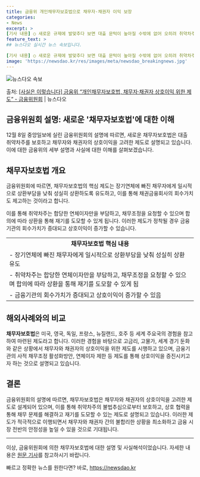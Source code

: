 ```yaml
---
title: 금융위 개인채무자보호법으로 채무자·채권자 이익 보장
categories:
- News
excerpt: >
[기사 내용] ○ 새로운 규제에 발맞추다 보면 대출 문턱이 높아질 수밖에 없어 오히려 취약차주가 제도권 밖으…
feature_text: >
## 뉴스다오 실시간 뉴스 속보입니다.

[기사 내용] ○ 새로운 규제에 발맞추다 보면 대출 문턱이 높아질 수밖에 없어 오히려 취약차주가 제도권 밖으…
image: 'https://newsdao.kr/res/images/meta/newsdao_breakingnews.jpg'
---
```


![뉴스다오 속보](https://newsdao.kr/res/images/meta/newsdao_breakingnews.jpg)

<p>출처: <a href="https://newsdao.kr/2770" rel="dofollow">[사실은 이렇습니다] 금융위 “개인채무자보호법, 채무자·채권자 상호이익 위한 제도” - 금융위원회</a> | 뉴스다오</p>

<h2>금융위원회 설명: 새로운 '채무자보호법'에 대한 이해</h2>

<p data-ke-size="size16">12월 8일 중앙일보에 실린 금융위원회의 설명에 따르면, 새로운 채무자보호법은 대출 취약차주를 보호하고 채무자와 채권자의 상호이익을 고려한 제도로 설명되고 있습니다. 이에 대한 금융위의 세부 설명과 사실에 대한 이해를 살펴보겠습니다.</p>

<h2 data-ke-size="size26">채무자보호법 개요</h2>

<p data-ke-size="size16">금융위원회에 따르면, 채무자보호법의 핵심 제도는 장기연체에 빠진 채무자에게 일시적으로 상환부담을 낮춰 성실히 상환하도록 유도하고, 이를 통해 채권금융회사의 회수가치도 제고하는 것이라고 합니다.</p>

<p data-ke-size="size16">이를 통해 취약차주는 합당한 연체이자만을 부담하고, 채무조정을 요청할 수 있으며 합의에 따라 상환을 통해 재기를 도모할 수 있게 됩니다. 이러한 제도가 정착될 경우 금융기관의 회수가치가 증대되고 상호이익이 증가할 수 있습니다.</p>

<table>
	<tr>
		<td style="text-align: center; height: 17px;"><b>채무자보호법 핵심 내용</b></td>
	</tr>
	<tr>
		<td style="text-align: left; height: 17px;">- 장기연체에 빠진 채무자에게 일시적으로 상환부담을 낮춰 성실히 상환 유도</td>
	</tr>
	<tr>
		<td style="text-align: left; height: 17px;">- 취약차주는 합당한 연체이자만을 부담하고, 채무조정을 요청할 수 있으며 합의에 따라 상환을 통해 재기를 도모할 수 있게 됨</td>
	</tr>
	<tr>
		<td style="text-align: left; height: 17px;">- 금융기관의 회수가치가 증대되고 상호이익이 증가할 수 있음</td>
	</tr>
</table>

<h2 data-ke-size="size26">해외사례와의 비교</h2>

<p data-ke-size="size16"><b>채무자보호법</b>은 미국, 영국, 독일, 프랑스, 뉴질랜드, 호주 등 세계 주요국의 경험을 참고하여 마련된 제도라고 합니다. 이러한 경험을 바탕으로 고금리, 고물가, 세계 경기 둔화와 같은 상황에서 채무자와 채권자의 상호이익을 위한 제도를 시행하고 있으며, 금융기관의 사적 채무조정 활성화방안, 연체이자 제한 등 제도를 통해 상호이익을 증진시키고자 하는 것으로 설명되고 있습니다.</p>

<h2 data-ke-size="size26">결론</h2>

<p data-ke-size="size16">금융위원회의 설명에 따르면, 채무자보호법은 채무자와 채권자의 상호이익을 고려한 제도로 설계되어 있으며, 이를 통해 취약차주의 불법추심으로부터 보호하고, 상호 협력을 통해 채무 문제를 해결하고 재기를 도모할 수 있는 제도로 설명되고 있습니다. 이러한 제도가 적극적으로 이행되면서 채무자와 채권자 간의 불합리한 상황을 최소화하고 금융 시장 전반의 안정성을 높일 수 있을 것으로 기대됩니다.</p>

<hr>

<p data-ke-size="size16">이상, 금융위원회에 의한 채무자보호법에 대한 설명 및 사실해석이었습니다. 자세한 내용은 <a href="https://newsdao.kr/2770" target="_blank" rel="noopener">원문 기사</a>를 참고하시기 바랍니다.</p> 

빠르고 정확한 뉴스를 원한다면? 바로, <a href="https://newsdao.kr" rel="dofollow">https://newsdao.kr</a>


    
